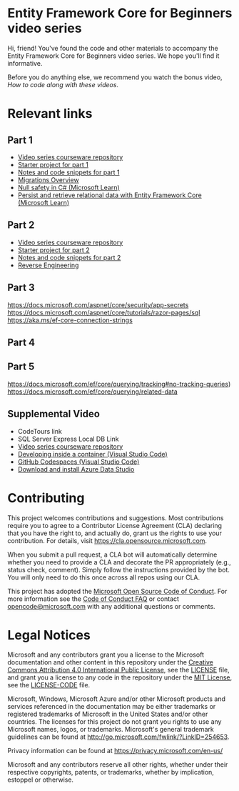 # Entity Framework Core for Beginners video series

Hi, friend! You've found the code and other materials to accompany the Entity Framework Core for Beginners video series. We hope you'll find it informative.

Before you do anything else, we recommend you watch the bonus video, *How to code along with these videos*.

# Relevant links



## Part 1

- [Video series courseware repository](https://github.com/MicrosoftDocs/ef-core-for-beginners)
- [Starter project for part 1](https://github.com/MicrosoftDocs/ef-core-for-beginners/tree/main/parts/1-getting-started/ContosoPizza)
- [Notes and code snippets for part 1](https://github.com/MicrosoftDocs/ef-core-for-beginners/tree/main/notes/part1)
- [Migrations Overview](https://docs.microsoft.com/ef/core/managing-schemas/migrations/)
- [Null safety in C# (Microsoft Learn)](https://docs.microsoft.com/learn/modules/csharp-null-safety/)
- [Persist and retrieve relational data with Entity Framework Core (Microsoft Learn)](https://docs.microsoft.com/learn/modules/persist-data-ef-core/)

## Part 2

- [Video series courseware repository](https://github.com/MicrosoftDocs/ef-core-for-beginners)
- [Starter project for part 2](https://github.com/MicrosoftDocs/ef-core-for-beginners/tree/main/parts/2-existing-databases/ContosoPizza)
- [Notes and code snippets for part 2](https://github.com/MicrosoftDocs/ef-core-for-beginners/tree/main/notes/part2)
- [Reverse Engineering](https://docs.microsoft.com/ef/core/managing-schemas/scaffolding)

## Part 3
https://docs.microsoft.com/aspnet/core/security/app-secrets
https://docs.microsoft.com/aspnet/core/tutorials/razor-pages/sql
https://aka.ms/ef-core-connection-strings

## Part 4

## Part 5

https://docs.microsoft.com/ef/core/querying/tracking#no-tracking-queries)
https://docs.microsoft.com/ef/core/querying/related-data


## Supplemental Video

- CodeTours link
- SQL Server Express Local DB Link
- [Video series courseware repository](https://github.com/MicrosoftDocs/ef-core-for-beginners)
- [Developing inside a container (Visual Studio Code)](https://code.visualstudio.com/docs/remote/containers)
- [GitHub Codespaces (Visual Studio Code)](https://code.visualstudio.com/docs/remote/codespaces)
- [Download and install Azure Data Studio](https://docs.microsoft.com/sql/azure-data-studio/download-azure-data-studio)

# Contributing

This project welcomes contributions and suggestions.  Most contributions require you to agree to a
Contributor License Agreement (CLA) declaring that you have the right to, and actually do, grant us
the rights to use your contribution. For details, visit https://cla.opensource.microsoft.com.

When you submit a pull request, a CLA bot will automatically determine whether you need to provide
a CLA and decorate the PR appropriately (e.g., status check, comment). Simply follow the instructions
provided by the bot. You will only need to do this once across all repos using our CLA.

This project has adopted the [Microsoft Open Source Code of Conduct](https://opensource.microsoft.com/codeofconduct/).
For more information see the [Code of Conduct FAQ](https://opensource.microsoft.com/codeofconduct/faq/) or
contact [opencode@microsoft.com](mailto:opencode@microsoft.com) with any additional questions or comments.

# Legal Notices

Microsoft and any contributors grant you a license to the Microsoft documentation and other content
in this repository under the [Creative Commons Attribution 4.0 International Public License](https://creativecommons.org/licenses/by/4.0/legalcode),
see the [LICENSE](LICENSE) file, and grant you a license to any code in the repository under the [MIT License](https://opensource.org/licenses/MIT), see the
[LICENSE-CODE](LICENSE-CODE) file.

Microsoft, Windows, Microsoft Azure and/or other Microsoft products and services referenced in the documentation
may be either trademarks or registered trademarks of Microsoft in the United States and/or other countries.
The licenses for this project do not grant you rights to use any Microsoft names, logos, or trademarks.
Microsoft's general trademark guidelines can be found at http://go.microsoft.com/fwlink/?LinkID=254653.

Privacy information can be found at https://privacy.microsoft.com/en-us/

Microsoft and any contributors reserve all other rights, whether under their respective copyrights, patents,
or trademarks, whether by implication, estoppel or otherwise.
